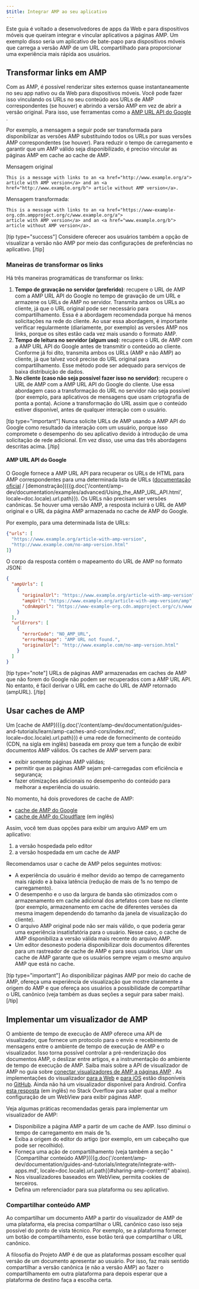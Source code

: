 ```yaml
---
$title: Integrar AMP ao seu aplicativo
---
```


Este guia é voltado a desenvolvedores de apps da Web e para dispositivos móveis que queiram integrar e vincular aplicativos a páginas AMP. Um exemplo disso seria um aplicativo de bate-papo para dispositivos móveis que carrega a versão AMP de um URL compartilhado para proporcionar uma experiência mais rápida aos usuários.

## Transformar links em AMP

Com as AMP, é possível renderizar sites externos quase instantaneamente no seu
app nativo ou da Web para dispositivos móveis. Você pode fazer isso vinculando os URLs no seu conteúdo
aos URLs de AMP correspondentes (se houver) e abrindo a versão AMP
em vez de abrir a versão original. Para isso, use ferramentas como a
[AMP URL API do Google](https://developers.google.com/amp/cache/use-amp-url)
.

Por exemplo, a mensagem a seguir pode ser transformada para disponibilizar as versões AMP
substituindo todos os URLs por suas versões AMP correspondentes (se houver). Para
reduzir o tempo de carregamento e garantir que um AMP válido seja disponibilizado, é preciso vincular as
páginas AMP em cache ao cache de AMP.

Mensagem original

```text
This is a message with links to an <a href="http://www.example.org/a">
article with AMP version</a> and an <a href="http://www.example.org/b"> article without AMP version</a>.
```

Mensagem transformada:

```text
This is a message with links to an <a href="https://www-example-org.cdn.ampproject.org/c/www.example.org/a">
article with AMP version</a> and an <a href="www.example.org/b"> article without AMP version</a>.
```

[tip type="success"]
Considere oferecer aos usuários também a opção de visualizar a versão não AMP
por meio das configurações de preferências no aplicativo.
[/tip]

### Maneiras de transformar os links

Há três maneiras programáticas de transformar os links:

1.  **Tempo de gravação no servidor (preferido)**: recupere o URL de AMP com a
    AMP URL API do Google no tempo de gravação de um URL e armazene os URLs de AMP no servidor. Transmita ambos os
    URLs ao cliente, já que o URL original pode ser necessário para compartilhamento.
    Essa é a abordagem recomendada porque há menos solicitações na rede
    do cliente. Ao usar essa abordagem, é importante verificar regularmente
    (diariamente, por exemplo) as versões AMP nos links, porque os sites estão
    cada vez mais usando o formato AMP.
1.  **Tempo de leitura no servidor (algum uso)**: recupere o URL de AMP com a
    AMP URL API do Google antes de transmitir o conteúdo ao cliente. Conforme já foi dito, transmita
    ambos os URLs (AMP e não AMP) ao cliente, já que talvez você precise do URL original
    para compartilhamento. Esse método pode ser adequado para serviços de baixa distribuição de dados.
1.  **No cliente (caso não seja possível fazer isso no servidor)**: recupere o URL de AMP com a
    AMP URL API do Google do cliente. Use essa abordagem caso a transformação do URL
    no servidor não seja possível (por exemplo, para aplicativos de mensagens que usam
    criptografia de ponta a ponta). Acione a transformação do URL assim que
    o conteúdo estiver disponível, antes de qualquer interação com o usuário.

[tip type="important"]
Nunca solicite URLs de AMP usando a AMP API do Google como resultado da interação
com um usuário, porque isso compromete o desempenho do seu aplicativo devido à introdução
de uma solicitação de rede adicional. Em vez disso, use uma das três abordagens
descritas acima.
[/tip]

#### AMP URL API do Google

O Google fornece a AMP URL API para recuperar os URLs de HTML para AMP correspondentes para uma
determinada lista de URLs ([documentação oficial](https://developers.google.com/amp/cache/use-amp-url) /
[demonstração]({{g.doc('/content/amp-dev/documentation/examples/advanced/Using_the_AMP_URL_API.html', locale=doc.locale).url.path}}). Os URLs não
precisam ser versões canônicas. Se houver uma versão AMP, a resposta
incluirá o URL de AMP original e o URL da página AMP armazenada no cache
de AMP do Google.

Por exemplo, para uma determinada lista de URLs:

```json
{"urls": [
  "https://www.example.org/article-with-amp-version",
  "http://www.example.com/no-amp-version.html"
]}
```

O corpo da resposta contém o mapeamento do URL de AMP no formato JSON:

```json
{
  "ampUrls": [
    {
      "originalUrl": "https://www.example.org/article-with-amp-version",
      "ampUrl": "https://www.example.org/article-with-amp-version/amp",
      "cdnAmpUrl": "https://www-example-org.cdn.ampproject.org/c/s/www.example.org/article-with-amp-version"
    }
  ],
  "urlErrors": [
    {
      "errorCode": "NO_AMP_URL",
      "errorMessage": "AMP URL not found.",
      "originalUrl": "http://www.example.com/no-amp-version.html"
    }
  ]
}
```

[tip type="note"]
URLs de páginas AMP armazenadas em caches de AMP que não forem do Google não podem ser recuperados com a
AMP URL API. No entanto, é fácil derivar o URL em cache do URL de AMP
retornado (ampURL).
[/tip]

## Usar caches de AMP

Um [cache de AMP]({{g.doc('/content/amp-dev/documentation/guides-and-tutorials/learn/amp-caches-and-cors/index.md', locale=doc.locale).url.path}}) é uma
rede de fornecimento de conteúdo (CDN, na sigla em inglês) baseada em proxy que tem a função de exibir documentos AMP válidos.
Os caches de AMP servem para:

*   exibir somente páginas AMP válidas;
*   permitir que as páginas AMP sejam pré-carregadas com eficiência e segurança;
*   fazer otimizações adicionais no desempenho do conteúdo para melhorar a experiência do usuário.

No momento, há dois provedores de cache de AMP:

*   [cache de AMP do Google](https://developers.google.com/amp/cache/)
*   [cache de AMP do Cloudflare](https://amp.cloudflare.com/) (em inglês)

Assim, você tem duas opções para exibir um arquivo AMP em um aplicativo:

1.  a versão hospedada pelo editor
1.  a versão hospedada em um cache de AMP

Recomendamos usar o cache de AMP pelos seguintes motivos:

*   A experiência do usuário é melhor devido ao tempo de carregamento mais rápido e à baixa latência (redução de mais de 1s
    no tempo de carregamento).
*   O desempenho e o uso da largura de banda são otimizados com o armazenamento em cache adicional dos artefatos
    com base no cliente (por exemplo, armazenamento em cache de diferentes versões da mesma imagem
    dependendo do tamanho da janela de visualização do cliente).
*   O arquivo AMP original pode não ser mais válido, o que poderia gerar uma
    experiência insatisfatória para o usuário. Nesse caso, o cache de AMP disponibiliza a versão válida
    mais recente do arquivo AMP.
*   Um editor desonesto poderia disponibilizar dois documentos diferentes para um rastreador de cache de
    AMP e para seus usuários. Usar um cache de AMP garante que os usuários
    sempre vejam o mesmo arquivo AMP que está no cache.

[tip type="important"]
Ao disponibilizar páginas AMP por meio do cache de AMP, ofereça uma experiência de visualização que
mostre claramente a origem do AMP e que ofereça aos usuários a possibilidade de compartilhar o
URL canônico (veja também as duas seções a seguir para saber mais).
[/tip]

## Implementar um visualizador de AMP

O ambiente de tempo de execução de AMP oferece uma API de visualizador, que fornece um protocolo para o envio e
recebimento de mensagens entre o ambiente de tempo de execução de AMP e o visualizador. Isso torna possível
controlar a pré-renderização dos documentos AMP, o deslizar entre artigos, e a instrumentação do ambiente
de tempo de execução de AMP. Saiba mais sobre a API de visualizador de AMP no guia sobre
[conectar visualizadores de AMP a páginas AMP](https://github.com/ampproject/amphtml/blob/master/extensions/amp-viewer-integration/integrating-viewer-with-amp-doc-guide.md)
. As implementações do visualizador [para a Web](https://github.com/ampproject/amp-viewer/blob/master/mobile-web/README.md)
e [para iOS](https://github.com/ampproject/amp-viewer/tree/master/ios) estão
disponíveis no [GitHub](https://github.com/ampproject/amp-viewer). Ainda não há
um visualizador disponível para Android. Confira [esta resposta](https://stackoverflow.com/questions/44856759/does-we-need-to-change-anything-in-usual-webpage-loader-for-loading-an-amp-acce/44869038#44869038) (em inglês)
no Stack Overflow para saber qual a melhor configuração de um WebView para exibir páginas AMP.

Veja algumas práticas recomendadas gerais para implementar um visualizador de AMP:

*   Disponibilize a página AMP a partir de um cache de AMP. Isso diminui o tempo de carregamento em mais de 1s.
*   Exiba a origem do editor do artigo (por exemplo, em um cabeçalho que pode ser recolhido).
*   Forneça uma ação de compartilhamento (veja também a seção "[Compartilhar conteúdo AMP]({{g.doc('/content/amp-dev/documentation/guides-and-tutorials/integrate/integrate-with-apps.md', locale=doc.locale).url.path}}#sharing-amp-content)"
    abaixo).
*   Nos visualizadores baseados em WebView, permita cookies de terceiros.
*   Defina um referenciador para sua plataforma ou seu aplicativo.

### Compartilhar conteúdo AMP

Ao compartilhar um documento AMP a partir do visualizador de AMP de uma plataforma, ela
precisa compartilhar o URL canônico caso isso seja possível do ponto de vista técnico. Por exemplo, se a
plataforma fornecer um botão de compartilhamento, esse botão terá que compartilhar o URL canônico.

A filosofia do Projeto AMP é de que as plataformas possam escolher qual
versão de um documento apresentar ao usuário. Por isso, faz mais
sentido compartilhar a versão canônica (e não a versão AMP) ao
fazer o compartilhamento em outra plataforma para depois esperar que a plataforma de destino faça a
escolha certa.

